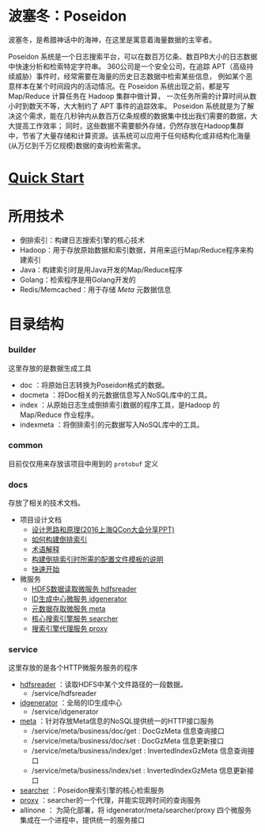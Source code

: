 # 波塞冬：Poseidon

波塞冬，是希腊神话中的海神，在这里是寓意着海量数据的主宰者。

Poseidon 系统是一个日志搜索平台，可以在数百万亿条、数百PB大小的日志数据中快速分析和检索特定字符串。
360公司是一个安全公司，在追踪 APT（高级持续威胁）事件时，经常需要在海量的历史日志数据中检索某些信息，
例如某个恶意样本在某个时间段内的活动情况。在 Poseidon 系统出现之前，都是写 Map/Reduce 计算任务在 Hadoop 集群中做计算，
一次任务所需的计算时间从数小时到数天不等，大大制约了 APT 事件的追踪效率。
Poseidon 系统就是为了解决这个需求，能在几秒钟内从数百万亿条规模的数据集中找出我们需要的数据，大大提高工作效率；
同时，这些数据不需要额外存储，仍然存放在Hadoop集群中，节省了大量存储和计算资源。该系统可以应用于任何结构化或非结构化海量(从万亿到千万亿规模)数据的查询检索需求。

# [Quick Start](docs/get_started.md)

# 所用技术

- 倒排索引：构建日志搜索引擎的核心技术
- Hadoop：用于存放原始数据和索引数据，并用来运行Map/Reduce程序来构建索引
- Java：构建索引时是用Java开发的Map/Reduce程序
- Golang：检索程序是用Golang开发的
- Redis/Memcached：用于存储 *Meta* 元数据信息


# 目录结构

### builder

这里存放的是数据生成工具

- doc ：将原始日志转换为Poseidon格式的数据。
- docmeta ：将Doc相关的元数据信息写入NoSQL库中的工具。
- index ：从原始日志生成倒排索引数据的程序工具，是Hadoop 的 Map/Reduce 作业程序。
- indexmeta ：将倒排索引的元数据写入NoSQL库中的工具。

### common

目前仅仅用来存放该项目中用到的 `protobuf` 定义

### docs 

存放了相关的技术文档。

* 项目设计文档
    * [设计思路和原理(2016上海QCon大会分享PPT)](docs/design_detail.pdf)
    * [如何构建倒排索引](docs/build_inverted_index.md)
    * [术语解释](docs/component.md)
    * [构建倒排索引时所需的配置文件模板的说明](docs/config.md)
    * [快速开始](docs/get_started.md)
* 微服务
    * [HDFS数据读取微服务 hdfsreader](docs/hdfs_reader.md)
    * [ID生成中心微服务 idgenerator](docs/id_generator.md)
    * [元数据存取微服务 meta](docs/meta.md)
    * [核心搜索引擎服务 searcher](docs/searcher.md)
    * [搜索引擎代理服务 proxy](docs/proxy.md)


### service

这里存放的是各个HTTP微服务服务的程序

* [hdfsreader](docs/hdfs_reader.md) ：读取HDFS中某个文件路径的一段数据。 
    * /service/hdfsreader
* [idgenerator](docs/id_generator.md) ：全局的ID生成中心
    * /service/idgenerator
* [meta](docs/meta.md) ：针对存放Meta信息的NoSQL提供统一的HTTP接口服务
    * /service/meta/business/doc/get : DocGzMeta 信息查询接口
	* /service/meta/business/doc/set : DocGzMeta 信息更新接口
    * /service/meta/business/index/get : InvertedIndexGzMeta 信息查询接口
	* /service/meta/business/index/set : InvertedIndexGzMeta 信息更新接口
* [searcher](docs/searcher.md) ：Poseidon搜索引擎的核心检索服务
* [proxy](docs/proxy.md) ：searcher的一个代理，并能实现跨时间的查询服务
* allinone ： 为简化部署，将 idgenerator/meta/searcher/proxy 四个微服务集成在一个进程中，提供统一的服务接口


